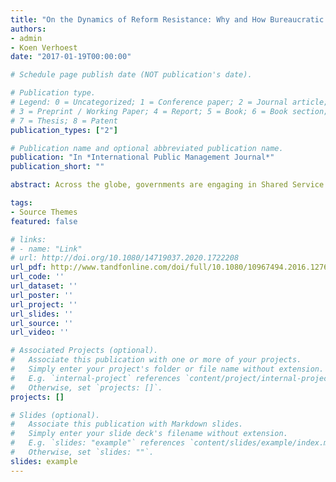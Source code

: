 ```yaml
---
title: "On the Dynamics of Reform Resistance: Why and How Bureaucratic Organizations Resist Shared Service Center Reforms"
authors:
- admin
- Koen Verhoest
date: "2017-01-19T00:00:00"

# Schedule page publish date (NOT publication's date).

# Publication type.
# Legend: 0 = Uncategorized; 1 = Conference paper; 2 = Journal article;
# 3 = Preprint / Working Paper; 4 = Report; 5 = Book; 6 = Book section;
# 7 = Thesis; 8 = Patent
publication_types: ["2"]

# Publication name and optional abbreviated publication name.
publication: "In *International Public Management Journal*"
publication_short: ""

abstract: Across the globe, governments are engaging in Shared Service Center (SSC) models to rationalize their internal overhead processes. Scholarship is increasingly recognizing the challenges that governments face when embarking on an SSC reform. This study examines one of the most prevalent, yet undertheorized, risks: the role of resisting organizations that are pressured to engage in an SSC model. A context-sensitive and narrative approach is used to describe and explain the origins, nature, and consequences of organizational resistance against SSC reform proposals. Our findings demonstrate the interplay between organizational resistance, institutional features and contextual opportunities and constraints for resistance, the interaction of which produced a dynamic that dramatically affected the process and content of the reform under study.

tags:
- Source Themes
featured: false

# links:
# - name: "Link"
# url: http://doi.org/10.1080/14719037.2020.1722208
url_pdf: http://www.tandfonline.com/doi/full/10.1080/10967494.2016.1276494
url_code: ''
url_dataset: ''
url_poster: ''
url_project: ''
url_slides: ''
url_source: ''
url_video: ''

# Associated Projects (optional).
#   Associate this publication with one or more of your projects.
#   Simply enter your project's folder or file name without extension.
#   E.g. `internal-project` references `content/project/internal-project/index.md`.
#   Otherwise, set `projects: []`.
projects: []

# Slides (optional).
#   Associate this publication with Markdown slides.
#   Simply enter your slide deck's filename without extension.
#   E.g. `slides: "example"` references `content/slides/example/index.md`.
#   Otherwise, set `slides: ""`.
slides: example
---
```

